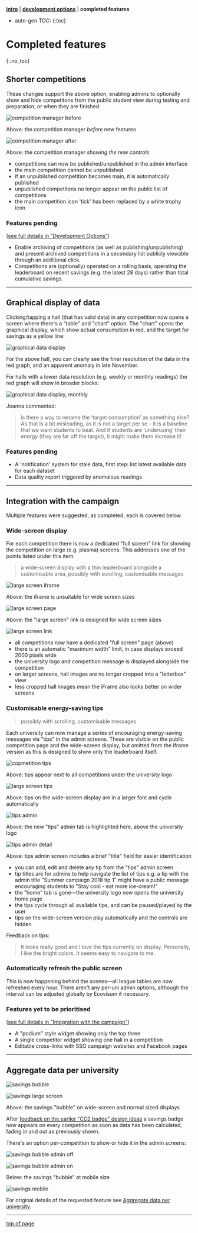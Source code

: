 [**intro**](readme.md) | [**development options**](development-options.md) | **completed features**

* auto-gen TOC:
{:toc}

# Completed features
{:.no_toc}


## Shorter competitions

These changes support the above option, enabling admins to optionally show and hide competitons from the public student view during testing and preparation, or when they are finished.

![competition manager before](images/competition-management-before.png)

Above: the competition manager *before* new features

![competition manager after](images/competition-management-after.png)

Above: the competition manager *showing the new controls*

- competitions can now be published/unpublished in the admin interface
- the main competition cannot be unpublished
- if an unpublished competition becomes main, it is automatically published
- unpublished competitons no longer appear on the public list of competitions
- the main competition icon 'tick' has been replaced by a white trophy icon

### Features pending

([see full details in "Development Options"](development-options.md#shorter-competitions))

- Enable archiving of competitions (as well as publishing/unpublishing) and present archived competitions in a secondary list publicly viewable through an additional click.
- Competitions are (optionally) operated on a rolling basis, operating the leaderboard on recent savings (e.g. the latest 28 days) rather than total cumulative savings.

---

## Graphical display of data

Clicking/tapping a hall (that has valid data) in any competition now opens a screen where there's a "table" and "chart" option. The "chart" opens the graphical display, which show actual consumption in red, and the target for savings as a yellow line:

![graphical data display](images/graphical-data-display.png)

For the above hall, you can clearly see the finer resolution of the data in the red graph, and an apparent anomaly in late November.

For halls with a lower data resolution (e.g. weekly or monthly readings) the red graph will show in broader blocks:

![graphical data display, monthly](images/graphical-data-display-monthly.png)

Joanna commented:

> is there a way to rename the ‘target consumption’ as something else? As that is a bit misleading, as it is not a target per se – it is a baseline that we want students to beat. And if students are ‘underusing’ their energy (they are far off the target), it might make them increase it!

### Features pending

- A 'notification' system for stale data, first step: list latest available data for each dataset
- Data quality report triggered by anomalous readings

---

## Integration with the campaign

Multiple features were suggested, as completed, each is covered below

### Wide-screen display

For each competition there is now a dedicated "full screen" link for showing the competition on large (e.g. plasma) screens. This addresses one of the points listed under this item:

> a wide-screen display with a thin leaderboard alongside a customisable area, possibly with scrolling, customisable messages 

![large screen iframe](images/large-screen-iframe.png)

Above: the iframe is unsuitable for wide screen sizes

![large screen page](images/large-screen-page.png)

Above: the "large screen" link is designed for wide screen sizes

![large screen link](images/iframe-and-full-screen-links.png)

- all competitions now have a dedicated "full screen" page (above)
- there is an automatic "maximum width" limit, in case displays exceed 2000 pixels wide
- the university logo and competition message is displayed alongside the competition
- on larger screens, hall images are no longer cropped into a "letterbox" view
- less cropped hall images mean the iFrame also looks better on wider screens

### Customisable energy-saving tips

> possibly with scrolling, customisable messages

Each university can now manage a series of encouraging energy-saving messages via "tips" in the admin screens. These are visible on the public competition page and the wide-screen display, but omitted from the iframe version as this is designed to show only the leaderboard itself.

![copmetition tips](images/tips.png)

Above: tips appear next to all competitions under the university logo

![large screen tips](images/tips-wide-screen.png)

Above: tips on the wide-screen display are in a larger font and cycle automatically

![tips admin](images/tips-admin.png)

Above: the new "tips" admin tab is highlighted here, above the university logo

![tips admin detail](images/tips-admin-detail.png)

Above: tips admin screen includes a brief "title" field for easier identification

- you can add, edit and delete any tip from the "tips" admin screen
- tip titles are for admins to help navigate the list of tips e.g. a tip with the admin title "Summer campaign 2018 tip 1" might have a public message encouraging students to "Stay cool - eat more ice-cream!"
- the "home" tab is gone—the university logo now opens the university home page
- the tips cycle through all available tips, and can be paused/played by the user
- tips on the wide-screen version play automatically and the controls are hidden

Feedback on tips:

> It looks really good and I love the tips currently on display. Personally, I like the bright colors. It seems easy to navigate to me.

### Automatically refresh the public screen

This is now happening behind the scenes—all league tables are now refreshed every hour. There aren't any per-uni admin options, although the interval can be adjusted globally by Ecovisum if necessary.

### Features yet to be prioritised

([see full details in "Integration with the campaign"](development-options.md#integration-with-the-campaign))

- A "podium" style widget showing only the top three
- A single competitor widget showing one hall in a competition
- Editable cross-links with SSO campaign websites and Facebook pages

---

## Aggregate data per university

![savings bubble](images/kittens-saving-bigscreen-jun2018.png)

![savings large screen](images/kittens-saving-jun2018.png)

Above: the savings "bubble" on wide-screen and normal sized displays

After [feedback on the earlier "CO2 badge" design ideas](co2.md) a savings badge now appears on every competition as soon as data has been calculated, fading in and out as previously shown.

There's an option per-competition to show or hide it in the admin screens:

![savings bubble admin off](images/kittens-saving-admin-off-jun2018.png)

![savings bubble admin on](images/kittens-saving-admin-on-jun2018.png)

Below: the savings "bubble" at mobile size

![savings mobile](images/kittens-saving-mob-jun2018.png)

For original details of the requested feature see [Aggregate data per university](development-options.md#aggregate-data-per-university).

---

[top of page](#)
